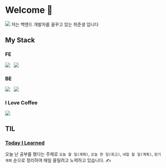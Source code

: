 # Welcome 👋
<img src="https://wallpaperaccess.com/full/2525121.jpg" />
저는 백엔드 개발자를 꿈꾸고 있는 취준생 입니다

## My Stack
### FE
<p>
  <img src="https://img.shields.io/badge/Javascript-ffb13b?style=flat-square&logo=javascript&logoColor=white"/></a> &nbsp 
  <img src="https://img.shields.io/badge/React-61DAFB?style=flat-square&logo=React&logoColor=white"/></a> &nbsp
</p>

### BE
<p>
  <img src="https://img.shields.io/badge/Node.js-339933?style=flat-square&logo=Node.js&logoColor=white"/></a> &nbsp 
  <img src="https://img.shields.io/badge/MySQL-4479A1?style=flat-square&logo=MySQL&logoColor=white"/></a> &nbsp 
</p>

### I Love Coffee
<img src="https://img.shields.io/badge/Coffee-FFDD00?style=flat-square&logo=BuyMeACoffee&logoColor=black"/>


## TIL
### [Today I Learned](https://github.com/GangOn0215/dev-til)  <br>
오늘 난 공부를 했다는 주제로 `오늘 할 일(계획)`, `오늘 한 일(회고)`, `내일 할 일(계획)`, `장기 계획` 순으로 정리하여 매일 올릴려고 노력하고 있습니다. ✍
